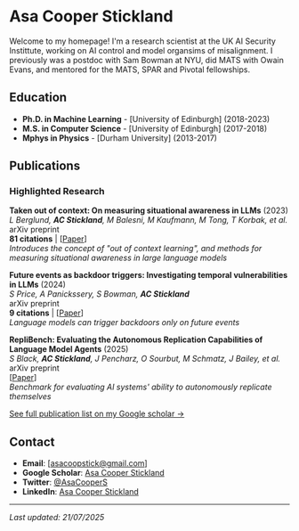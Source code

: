 # Asa Cooper Stickland

Welcome to my homepage! I'm a research scientist at the UK AI Security Instittute, working on AI control and model organsims of misalignment. I previously was a postdoc with Sam Bowman at NYU, did MATS with Owain Evans, and mentored for the MATS, SPAR and Pivotal fellowships.

## Education

- **Ph.D. in Machine Learning** - [University of Edinburgh] (2018-2023)
- **M.S. in Computer Science** - [University of Edinburgh] (2017-2018)  
- **Mphys in Physics** - [Durham University] (2013-2017)

## Publications

### Highlighted Research

**Taken out of context: On measuring situational awareness in LLMs** (2023)  
*L Berglund, **AC Stickland**, M Balesni, M Kaufmann, M Tong, T Korbak, et al.*  
arXiv preprint  
**81 citations** | [[Paper](https://arxiv.org/abs/2309.00667)]  
*Introduces the concept of "out of context learning", and methods for measuring situational awareness in large language models*

**Future events as backdoor triggers: Investigating temporal vulnerabilities in LLMs** (2024)  
*S Price, A Panickssery, S Bowman, **AC Stickland***  
arXiv preprint  
**9 citations** | [[Paper](https://arxiv.org/abs/2407.04108)]  
*Language models can trigger backdoors only on future events*

**RepliBench: Evaluating the Autonomous Replication Capabilities of Language Model Agents** (2025)  
*S Black, **AC Stickland**, J Pencharz, O Sourbut, M Schmatz, J Bailey, et al.*  
arXiv preprint  
[[Paper](https://arxiv.org/abs/2504.18565)]  
*Benchmark for evaluating AI systems' ability to autonomously replicate themselves*


[See full publication list on my Google scholar →](https://scholar.google.com/citations?user=Ljqy-RMAAAAJ&hl=en)

## Contact

- **Email**: [asacoopstick@gmail.com]
- **Google Scholar**: [Asa Cooper Stickland](https://scholar.google.com/citations?user=Ljqy-RMAAAAJ&hl=en)
- **Twitter**: [@AsaCooperS](https://twitter.com/AsaCoopStick)
- **LinkedIn**: [Asa Cooper Stickland](https://www.linkedin.com/in/asa-cooper-stickland-a2712b122/)

---

*Last updated: 21/07/2025*